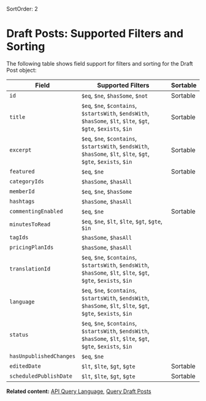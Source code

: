 SortOrder: 2
# Draft Posts: Supported Filters and Sorting

The following table shows field support for filters and sorting
for the Draft Post object:

| Field                   | Supported Filters                                                                  | Sortable |
| ----------------------- | ---------------------------------------------------------------------------------- | -------- |
| `id`                    | `$eq`, `$ne`, `$hasSome`, `$not`                                                   | Sortable |
| `title`                 | `$eq`, `$ne`, `$contains`, `$startsWith`, `$endsWith`, `$hasSome`, `$lt`, `$lte`, `$gt`, `$gte`, `$exists`, `$in` | Sortable |
| `excerpt`               | `$eq`, `$ne`, `$contains`, `$startsWith`, `$endsWith`, `$hasSome`, `$lt`, `$lte`, `$gt`, `$gte`, `$exists`, `$in` | Sortable |
| `featured`              | `$eq`, `$ne`                                                                       | Sortable |
| `categoryIds`           | `$hasSome`, `$hasAll`                                                              |          |
| `memberId`              | `$eq`, `$ne`, `$hasSome`                                                           |          |
| `hashtags`              | `$hasSome`, `$hasAll`                                                              |          |
| `commentingEnabled`     | `$eq`, `$ne`                                                                       | Sortable |
| `minutesToRead`         | `$eq`, `$ne`, `$lt`, `$lte`, `$gt`, `$gte`, `$in`                                  |          |
| `tagIds`                | `$hasSome`, `$hasAll`                                                              |          |
| `pricingPlanIds`        | `$hasSome`, `$hasAll`                                                              |          |
| `translationId`         | `$eq`, `$ne`, `$contains`, `$startsWith`, `$endsWith`, `$hasSome`, `$lt`, `$lte`, `$gt`, `$gte`, `$exists`, `$in` |          |
| `language`              | `$eq`, `$ne`, `$contains`, `$startsWith`, `$endsWith`, `$hasSome`, `$lt`, `$lte`, `$gt`, `$gte`, `$exists`, `$in` |          |
| `status`                | `$eq`, `$ne`, `$contains`, `$startsWith`, `$endsWith`, `$hasSome`, `$lt`, `$lte`, `$gt`, `$gte`, `$exists`, `$in` |          |
| `hasUnpublishedChanges` | `$eq`, `$ne`                                                                       |          |
| `editedDate`            | `$lt`, `$lte`, `$gt`, `$gte`                                                       | Sortable |
| `scheduledPublishDate`  | `$lt`, `$lte`, `$gt`, `$gte`                                                       | Sortable |


__Related content:__
[API Query Language](https://dev.wix.com/api/rest/getting-started/api-query-language),
[Query Draft Posts](https://dev.wix.com/api/rest/wix-blog/blog/draft-posts/query-draft-posts)
